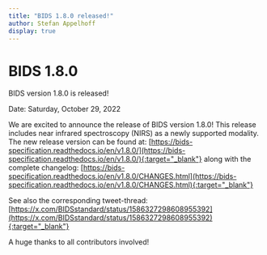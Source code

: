 ```yaml
---
title: "BIDS 1.8.0 released!"
author: Stefan Appelhoff
display: true
---
```


# BIDS 1.8.0

BIDS version 1.8.0 is released!

Date: Saturday, October 29, 2022

<!--more-->

We are excited to announce the release of BIDS version 1.8.0!
This release includes near infrared spectroscopy (NIRS) as a newly supported modality.
The new release version can be found at:
[https://bids-specification.readthedocs.io/en/v1.8.0/](https://bids-specification.readthedocs.io/en/v1.8.0/){:target="_blank"}
along with the complete changelog:
[https://bids-specification.readthedocs.io/en/v1.8.0/CHANGES.html](https://bids-specification.readthedocs.io/en/v1.8.0/CHANGES.html){:target="_blank"}

See also the corresponding tweet-thread:
[https://x.com/BIDSstandard/status/1586327298608955392](https://x.com/BIDSstandard/status/1586327298608955392){:target="_blank"}

A huge thanks to all contributors involved!
